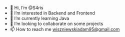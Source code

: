 - 👋 Hi, I’m @S4ris
- 👀 I’m interested in Backend and Frontend
- 🌱 I’m currently learning Java
- 💞️ I’m looking to collaborate on some projects
- 📫 How to reach me wiszniewskiadam95@gmail.com

<!---
S4ris/S4ris is a ✨ special ✨ repository because its `README.md` (this file) appears on your GitHub profile.
You can click the Preview link to take a look at your changes.
--->
